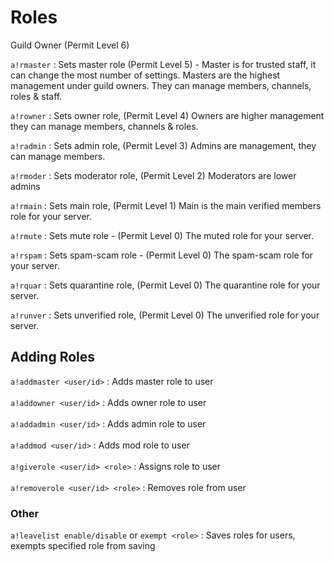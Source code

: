 # Roles

Guild Owner (Permit Level 6)

`a!rmaster` : Sets master role (Permit Level 5) - Master is for trusted staff, it can change the most number of settings. Masters are the highest management under guild owners. They can manage members, channels, roles & staff.



`a!rowner` : Sets owner role, (Permit Level 4) Owners are higher management they can manage members, channels & roles.



`a!radmin` : Sets admin role, (Permit Level 3) Admins are management, they can manage members.



`a!rmoder` : Sets moderator role, (Permit Level 2) Moderators are lower admins



`a!rmain` : Sets main role, (Permit Level 1) Main is the main verified members role for your server.



`a!rmute` : Sets mute role - (Permit Level 0) The muted role for your server.



`a!rspam` : Sets spam-scam role - (Permit Level 0) The spam-scam role for your server.



`a!rquar` : Sets quarantine role, (Permit Level 0) The quarantine role for your server.



`a!runver` : Sets unverified role, (Permit Level 0) The unverified role for your server.



## Adding Roles

`a!addmaster <user/id>` : Adds master role to user \
\
`a!addowner <user/id>` : Adds owner role to user \
\
`a!addadmin <user/id>` : Adds admin role to user \
\
`a!addmod <user/id>` : Adds mod role to user \
\
`a!giverole <user/id> <role>` : Assigns role to user \
\
`a!removerole <user/id> <role>` : Removes role from user

### Other

`a!leavelist enable/disable` or `exempt <role>` : Saves roles for users, exempts specified role from saving
